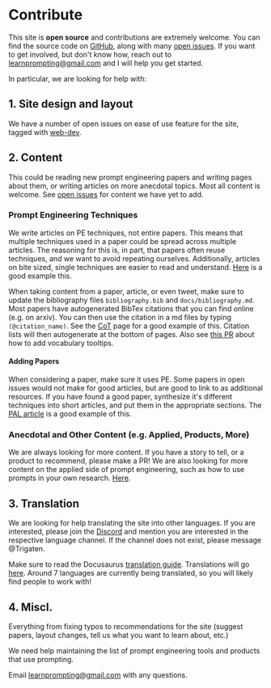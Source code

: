 # Contribute

This site is **open source** and contributions are extremely welcome. 
You can find the source code on [GitHub](https://github.com/trigaten/Learn_Prompting),
along with many [open issues](https://github.com/trigaten/Learn_Prompting/issues). 
If you want to get involved, but don't know how, reach out to learnprompting@gmail.com and I will help you get started.

In particular, we are looking for help with:

## 1. Site design and layout

We have a number of open issues on ease of use feature for the site, tagged with [web-dev](https://github.com/trigaten/Learn_Prompting/issues?q=is%3Aissue+is%3Aopen+label%3Aweb-dev+).

## 2. Content

This could be reading new prompt engineering papers and writing pages about them,
or writing articles on more anecdotal topics. Most all content is welcome. See [open
issues](https://github.com/trigaten/Learn_Prompting/issues) for content we have yet to add.

### Prompt Engineering Techniques

We write articles on PE techniques, not entire papers. This means that multiple techniques used in a paper could be spread across multiple articles. The reasoning for this is, in part, that papers often reuse techniques, and we want to avoid repeating ourselves. Additionally, articles on bite sized, single techniques are easier to read and understand. [Here](https://learnprompting.org/docs/basics/instructions) is a good example this.

When taking content from a paper, article, or even tweet, make sure to update the bibliography files `bibliography.bib` and `docs/bibliography.md`. Most papers have autogenerated BibTex citations that you can find online (e.g. on arxiv). You can then use the citation in a md files by typing `(@citation_name)`. See the [CoT](https://github.com/trigaten/Learn_Prompting/blob/main/docs/intermediate/chain_of_thought.md) page for a good example of this. Citation lists will then autogenerate at the bottom of pages. Also see [this PR](https://github.com/trigaten/Learn_Prompting/pull/283) about how to add vocabulary tooltips.


#### Adding Papers

When considering a paper, make sure it uses PE. Some papers in open issues would not 
make for good articles, but are good to link to as additional resources. If you have
found a good paper, synthesize it's different techniques into short articles, and put them in the appropriate sections. The [PAL article](https://learnprompting.org/docs/advanced_applications/pal) is a good example of this. 

### Anecdotal and Other Content (e.g. Applied, Products, More)

We are always looking for more content. If you have a story to tell, or a product to recommend, please make a PR! We are also looking for more content on the applied side of prompt engineering, such as how to use prompts in your own research. [Here](https://learnprompting.org/docs/applied_prompting/build_chatgpt).

## 3. Translation

We are looking for help translating the site into other languages. If you are interested, please join the [Discord](https://learnprompting.org/discord) and mention you are interested in the respective language channel. If the channel does not exist, please message @Trigaten.

Make sure to read the Docusaurus [translation guide](https://docusaurus.io/docs/i18n/introduction). Translations will go [here](https://github.com/trigaten/Learn_Prompting/tree/main/i18n). Around 7 languages are currently being translated, so you will likely find people to work with!

## 4. Miscl.

Everything from fixing typos to recommendations for the site (suggest papers, 
layout changes, tell us what you want to learn about, etc.)

We need help maintaining the list of prompt engineering tools and products that use prompting.


Email learnprompting@gmail.com with any questions.
